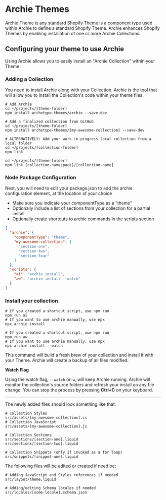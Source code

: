 # Archie Themes

Archie Theme is any standard Shopify Theme is a component type used within Archie to define a standard Shopify Theme.
Archie enhances Shopify Themes by
enabling installation of one or more Archie Collections.

## Configuring your theme to use Archie

Using Archie allows you to easily install an "Archie Collection" within your Theme.

### Adding a Collection

You need to install Archie along with your Collection, Archie is the tool that will allow you to install the
Collection's code within your theme files.

```shell
# Add Archie
cd ~/projects/[theme-folder]
npm install archetype-themes/archie --save-dev

# Add a finalized collection from GitHub
cd ~/projects/[theme-folder]
npm install archetype-themes/[my-awesome-collection] --save-dev

# ALTERNATIVELY: Add your work-in-progress local collection from a local folder
cd ~/projects/[collection-folder]
npm link

cd ~/projects/[theme-folder]
npm link [collection-namespace]/[collection-name]

```

### Node Package Configuration

Next, you will need to edit your package.json to add the archie configuration element, at the location of your choice

* Make sure you indicate your componentType as a "theme"
* Optionally include a list of sections from your collection for a partial install
* Optionally create shortcuts to archie commands in the scripts section

```json
{
  "archie": {
    "componentType": "theme",
    "my-awesome-collection": [
      "section-one",
      "section-two",
      "section-four"
    ]
  },
  "scripts": {
    "ai": "archie install",
    "aw": "archie install --watch"
  }
}
```

### Install your collection

```shell
# If you created a shortcut script, use npm run
npm run ai
# If you want to use archie manually, use npx
npx archie install

# If you created a shortcut script, use npm run
npm run aw
# If you want to use archie manually, use npx
npx archie install --watch
```

This command will build a fresh brew of your collection and install it with your Theme.
Archie will create a backup of all files modified.

**Watch Flag**

Using the watch flag, `--watch` or`-w`, will keep Archie running. Archie will monitor the collection's source folders
and refresh your install on any file change. You can stop the process by pressing **Ctrl+C** on your keyboard.

---

The newly added files should look something like that:

```shell
# Collection Styles
src/assets/[my-awesome-collection].cs
# Collection JavaScript
src/assets/[my-awesome-collection].js

# Collection Sections
src/sections/[section-one].liquid
src/sections/[section-two].liquid

# Collection Snippets (only if invoked as a for loop)
src/snippets/[snippet-one].liquid
```

The following files will be edited or created if need be:

```shell
# Adding JavaScript and Styles references if needed
src/layout/theme.liquid

# Adding/editing Schema locales if needed
src/locales/[some-locale].schema.json
```
